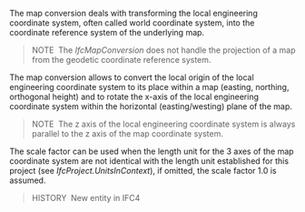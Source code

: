 ﻿The map conversion deals with transforming the local engineering coordinate system, often called world coordinate system, into the coordinate reference system of the underlying map.

> NOTE&nbsp; The _IfcMapConversion_ does not handle the projection of a map from the geodetic coordinate reference system.

The map conversion allows to convert the local origin of the local engineering coordinate system to its place within a map (easting, northing, orthogonal height) and to rotate the x-axis of the local engineering coordinate system within the horizontal (easting/westing) plane of the map.

> NOTE&nbsp; The z axis of the local engineering coordinate system is always parallel to the z axis of the map coordinate system.

The scale factor can be used when the length unit for the 3 axes of the map coordinate system are not identical with the length unit established for this project (see _IfcProject.UnitsInContext_), if omitted, the scale factor 1.0 is assumed.

> HISTORY&nbsp; New entity in IFC4